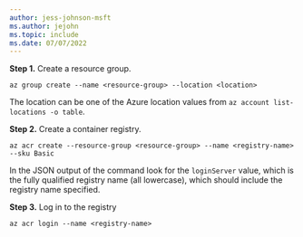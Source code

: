 ```yaml
---
author: jess-johnson-msft
ms.author: jejohn
ms.topic: include
ms.date: 07/07/2022
---
```


**Step 1.** Create a resource group.

```azurecli
az group create --name <resource-group> --location <location>
```

The location can be one of the Azure location values from `az account list-locations -o table`.

**Step 2.** Create a container registry.

```azurecli
az acr create --resource-group <resource-group> --name <registry-name> --sku Basic
```

In the JSON output of the command look for the `loginServer` value, which is the fully qualified registry name (all lowercase), which should include the registry name specified.

**Step 3.** Log in to the registry

```azurecli
az acr login --name <registry-name>
```